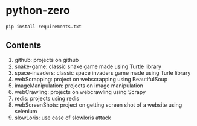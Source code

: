 # python-zero

```python
pip install requirements.txt
```

## Contents

1) github: projects on github
2) snake-game: classic snake game made using Turtle library
3) space-invaders: classic space invaders game made using Turle library
4) webScrapping: project on webscrapping using BeautifulSoup
5) imageManipulation: projects on image manipulation
6) webCrawling: projects on webcrawling using Scrapy
7) redis: projects using redis
8) webScreenShots: project on getting screen shot of a website using selenium
9) slowLoris: use case of slowloris attack